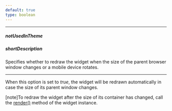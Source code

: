 ```yaml
---
default: true
type: boolean
---
```

---
##### notUsedInTheme

##### shortDescription
Specifies whether to redraw the widget when the size of the parent browser window changes or a mobile device rotates.

---
When this option is set to _true_, the widget will be redrawn automatically in case the size of its parent window changes.

[note]To redraw the widget after the size of its container has changed, call the [render()](/api-reference/20%20Data%20Visualization%20Widgets/BaseWidget/3%20Methods/render().md '{basewidgetpath}/Methods#render') method of the widget instance.